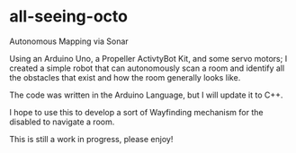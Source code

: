 # all-seeing-octo
Autonomous Mapping via Sonar

Using an Arduino Uno, a Propeller ActivtyBot Kit, and some servo motors; I created a simple robot that can autonomously scan a 
room and identify all the obstacles that exist and how the room generally looks like.

The code was written in the Arduino Language, but I will update it to C++.

I hope to use this to develop a sort of Wayfinding mechanism for the disabled to navigate a room.

This is still a work in progress, please enjoy!
